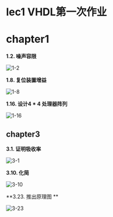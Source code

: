 # lec1 VHDL第一次作业

# chapter1

**1.2. 噪声容限**

![1-2](https://homework-image.oss-cn-beijing.aliyuncs.com/image/1-2.jpg)

**1.8. 复位装置增益**

![1-8](https://homework-image.oss-cn-beijing.aliyuncs.com/image/1-8.jpg)

**1.16. 设计4 * 4 处理器阵列**

![1-16](https://homework-image.oss-cn-beijing.aliyuncs.com/image/1-16.jpg)

## chapter3

**3.1. 证明吸收率**

![3-1](https://homework-image.oss-cn-beijing.aliyuncs.com/image/3-1.jpg)

**3.10. 化简**

![3-10](https://homework-image.oss-cn-beijing.aliyuncs.com/image/3-10.jpg)

**3.23. 推出原理图 **

![3-23](https://homework-image.oss-cn-beijing.aliyuncs.com/image/3-23.jpg)